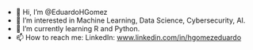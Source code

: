 - 👋 Hi, I’m @EduardoHGomez
- 👀 I’m interested in Machine Learning, Data Science, Cybersecurity, AI.
- 🌱 I’m currently learning R and Python.
- 📫 How to reach me:
LinkedIn: www.linkedin.com/in/hgomezeduardo
